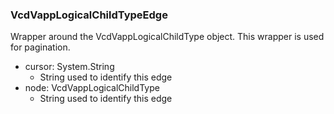 ### VcdVappLogicalChildTypeEdge
Wrapper around the VcdVappLogicalChildType object. This wrapper is used for pagination.

- cursor: System.String
  - String used to identify this edge
- node: VcdVappLogicalChildType
  - String used to identify this edge
